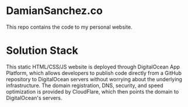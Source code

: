 # DamianSanchez.co
This repo contains the code to my personal website.

# Solution Stack
This static HTML/CSS/JS website is deployed through DigitalOcean App Platform, which allows developers to publish code directly from a GitHub repository 
to DigitalOcean servers without worrying about the underlying infrastructure. The domain registration, DNS, security, and speed optimization is provided 
by CloudFlare, which then points the domain to DigitalOcean's servers.
